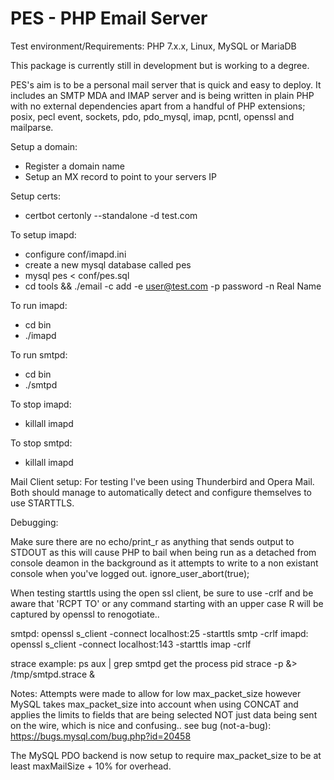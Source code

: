 PES - PHP Email Server
=======

Test environment/Requirements: PHP 7.x.x, Linux, MySQL or MariaDB

This package is currently still in development but is working to a degree.

PES's aim is to be a personal mail server that is quick and easy to deploy.  It includes an SMTP MDA and IMAP server and is being written in plain PHP with no external dependencies apart from a handful of PHP extensions; posix, pecl event, sockets, pdo, pdo_mysql, imap, pcntl, openssl and mailparse.

Setup a domain:
* Register a domain name
* Setup an MX record to point to your servers IP

Setup certs:
* certbot certonly --standalone -d test.com

To setup imapd:

* configure conf/imapd.ini
* create a new mysql database called pes
* mysql pes < conf/pes.sql
* cd tools && ./email -c add -e user@test.com -p password -n Real Name

To run imapd:

* cd bin
* ./imapd

To run smtpd:

* cd bin
* ./smtpd

To stop imapd:

* killall imapd

To stop smtpd:

* killall imapd

Mail Client setup:
For testing I've been using Thunderbird and Opera Mail.  Both should manage to automatically detect and configure themselves to use STARTTLS.

Debugging:

Make sure there are no echo/print_r as anything that sends output to STDOUT as this will cause PHP to bail when being run as a detached from console deamon in the background as it attempts to write to a non existant console when you've logged out.
ignore_user_abort(true);

When testing starttls using the open ssl client, be sure to use -crlf and be aware that 'RCPT TO' or any command starting with an upper case R will be captured by openssl to renogotiate..

smtpd: openssl s_client -connect localhost:25 -starttls smtp -crlf
imapd: openssl s_client -connect localhost:143 -starttls imap -crlf

strace example:
ps aux | grep smtpd
get the process pid
strace -p <pid> &> /tmp/smtpd.strace &

Notes:
Attempts were made to allow for low max_packet_size however MySQL takes max_packet_size into account when using CONCAT and applies the limits to fields that are being selected NOT just data
being sent on the wire, which is nice and confusing.. see bug (not-a-bug): https://bugs.mysql.com/bug.php?id=20458

The MySQL PDO backend is now setup to require max_packet_size to be at least maxMailSize + 10% for overhead.
